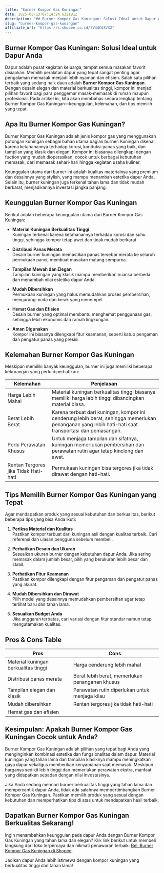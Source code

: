 ```yaml
---
title: "Burner Kompor Gas Kuningan"
date: 2025-08-13T07:14:24.632181Z
description: "## Burner Kompor Gas Kuningan: Solusi Ideal untuk Dapur Anda..."
slug: "burner-kompor-gas-kuningan"
affiliate_url: "https://s.shopee.co.id/7V44C68VX2"
---
```

## Burner Kompor Gas Kuningan: Solusi Ideal untuk Dapur Anda

Dapur adalah pusat kegiatan keluarga, tempat semua masakan favorit disiapkan. Memilih peralatan dapur yang tepat sangat penting agar pengalaman memasak menjadi lebih nyaman dan efisien. Salah satu pilihan terbaik yang sedang naik daun adalah **Burner Kompor Gas Kuningan**. Dengan desain elegan dan material berkualitas tinggi, kompor ini menjadi pilihan favorit bagi para penggemar masak-memasak di rumah maupun profesional. Pada artikel ini, kita akan membahas secara lengkap tentang Burner Kompor Gas Kuningan—keunggulan, kelemahan, dan tips memilih yang tepat.

## Apa Itu Burner Kompor Gas Kuningan?

Burner Kompor Gas Kuningan adalah jenis kompor gas yang menggunakan potongan kuningan sebagai bahan utama bagian burner. Kuningan dikenal karena ketahanannya terhadap korosi, konduksi panas yang baik, dan tampilan yang klasik dan elegan. Kompor ini biasanya dilengkapi dengan fuction yang mudah dioperasikan, cocok untuk berbagai kebutuhan memasak, dari memasak sehari-hari hingga kegiatan usaha kuliner.

Keunggulan utama dari burner ini adalah kualitas materialnya yang premium dan desainnya yang stylish, yang mampu menambah estetika dapur Anda. Selain itu, burner kuningan juga terkenal tahan lama dan tidak mudah berkarat, menjadikannya investasi jangka panjang.

## Keunggulan Burner Kompor Gas Kuningan

Berikut adalah beberapa keunggulan utama dari Burner Kompor Gas Kuningan:

- **Material Kuningan Berkualitas Tinggi**  
  Kuningan terkenal karena ketahanannya terhadap korosi dan suhu tinggi, sehingga kompor tetap awet dan tidak mudah berkarat.

- **Distribusi Panas Merata**  
  Desain burner kuningan memastikan panas tersebar merata ke seluruh permukaan panci, membuat masakan matang sempurna.

- **Tampilan Mewah dan Elegan**  
  Tampilan kuningan yang klasik mampu memberikan nuansa berbeda dan menambah nilai estetika dapur Anda.

- **Mudah Dibersihkan**  
  Permukaan kuningan yang halus memudahkan proses pembersihan, mengurangi noda dan kerak yang menempel.

- **Hemat Gas dan Efisien**  
  Desain burner yang optimal membantu menghemat penggunaan gas, sehingga lebih ekonomis dan ramah lingkungan.

- **Aman Digunakan**  
  Kompor ini biasanya dilengkapi fitur keamanan, seperti katup pengaman dan pengatur panas yang presisi.

## Kelemahan Burner Kompor Gas Kuningan

Meskipun memiliki banyak keunggulan, burner ini juga memiliki beberapa kekurangan yang perlu diperhatikan:

| Kelemahan                          | Penjelasan                                                 |
|-----------------------------------|--------------------------------------------------------------|
| Harga Lebih Mahal               | Material kuningan berkualitas tinggi biasanya memiliki harga lebih tinggi dibandingkan material biasa. |
| Berat Lebih Berat               | Karena terbuat dari kuningan, kompor ini cenderung lebih berat, sehingga memerlukan penanganan yang lebih hati-hati saat transportasi dan pemasangan. |
| Perlu Perawatan Khusus          | Untuk menjaga tampilan dan sifatnya, kuningan memerlukan pembersihan dan perawatan rutin agar tetap kinclong dan awet. |
| Rentan Tergores jika Tidak Hati-hati | Permukaan kuningan bisa tergores jika tidak dirawat dengan hati-hati. |

## Tips Memilih Burner Kompor Gas Kuningan yang Tepat

Agar mendapatkan produk yang sesuai kebutuhan dan berkualitas, berikut beberapa tips yang bisa Anda ikuti:

1. **Periksa Material dan Kualitas**  
   Pastikan kompor terbuat dari kuningan asli dengan kualitas terbaik. Cari referensi dan ulasan pengguna sebelum membeli.

2. **Perhatikan Desain dan Ukuran**  
   Sesuaikan ukuran burner dengan kebutuhan dapur Anda. Jika sering memasak dalam jumlah besar, pilih yang berukuran lebih besar dan stabil.

3. **Perhatikan Fitur Keamanan**  
   Pastikan kompor dilengkapi dengan fitur pengaman dan pengatur panas yang akurat.

4. **Mudah Dibersihkan dan Dirawat**  
   Pilih model yang desainnya memudahkan pembersihan agar tetap terlihat baru dan tahan lama.

5. **Sesuaikan Budget Anda**  
   Jika anggaran terbatas, cari variasi dengan fitur standar namun tetap mengutamakan kualitas.

## Pros & Cons Table

| Pros                                 | Cons                                              |
|--------------------------------------|---------------------------------------------------|
| Material kuningan berkualitas tinggi| Harga cenderung lebih mahal                     |
| Distribusi panas merata             | Berat lebih berat, memerlukan penanganan khusus |
| Tampilan elegan dan klasik         | Perawatan rutin diperlukan untuk menjaga kilau|
| Mudah dibersihkan                  | Rentan tergores jika tidak hati-hati           |
| Hemat gas dan efisien              |                                           |

## Kesimpulan: Apakah Burner Kompor Gas Kuningan Cocok untuk Anda?

Burner Kompor Gas Kuningan adalah pilihan yang tepat bagi Anda yang menginginkan kombinasi estetika dan fungsionalitas dalam dapur. Material kuningan yang tahan lama dan tampilan klasiknya mampu meningkatkan gaya dapur sekaligus memberikan kenyamanan saat memasak. Meskipun harganya sedikit lebih tinggi dan memerlukan perawatan ekstra, manfaat yang didapatkan sepadan dengan nilai investasinya.

Jika Anda sedang mencari burner berkualitas tinggi yang tahan lama dan mempercantik dapur Anda, tidak ada salahnya mempertimbangkan Burner Kompor Gas Kuningan. Pastikan memilih produk yang sesuai dengan kebutuhan dan memperhatikan tips di atas untuk mendapatkan hasil terbaik.

## Dapatkan Burner Kompor Gas Kuningan Berkualitas Sekarang!

Ingin menambahkan keunggulan pada dapur Anda dengan Burner Kompor Gas Kuningan yang tahan lama dan elegan? Klik link berikut untuk membeli langsung dari toko terpercaya dan nikmati penawaran terbaik: [Beli Burner Kompor Gas Kuningan di Shopee](https://s.shopee.co.id/7V44C68VX2).

Jadikan dapur Anda lebih istimewa dengan kompor kuningan yang berkualitas tinggi dan tahan lama!
